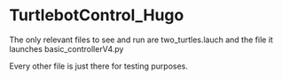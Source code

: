 # TurtlebotControl_Hugo

The only relevant files to see and run are two_turtles.lauch and the file it launches basic_controllerV4.py

Every other file is just there for testing purposes.
